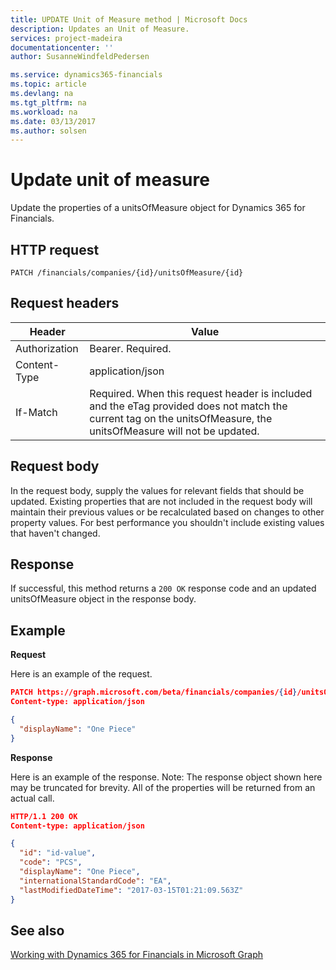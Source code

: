 ```yaml
---
title: UPDATE Unit of Measure method | Microsoft Docs
description: Updates an Unit of Measure.
services: project-madeira
documentationcenter: ''
author: SusanneWindfeldPedersen

ms.service: dynamics365-financials
ms.topic: article
ms.devlang: na
ms.tgt_pltfrm: na
ms.workload: na
ms.date: 03/13/2017
ms.author: solsen
---
```


# Update unit of measure
Update the properties of a unitsOfMeasure object for Dynamics 365 for Financials.


## HTTP request

```
PATCH /financials/companies/{id}/unitsOfMeasure/{id}
```

## Request headers
|Header|Value|
|------|-----|
|Authorization |Bearer. Required.|
|Content-Type  |application/json|
|If-Match      |Required. When this request header is included and the eTag provided does not match the current tag on the unitsOfMeasure, the unitsOfMeasure will not be updated. |

## Request body
In the request body, supply the values for relevant fields that should be updated. Existing properties that are not included in the request body will maintain their previous values or be recalculated based on changes to other property values. For best performance you shouldn't include existing values that haven't changed.

## Response
If successful, this method returns a ```200 OK``` response code and an updated unitsOfMeasure object in the response body.

## Example

**Request**

Here is an example of the request.
```json
PATCH https://graph.microsoft.com/beta/financials/companies/{id}/unitsOfMeasure{id}
Content-type: application/json

{
  "displayName": "One Piece"
}
```

**Response**

Here is an example of the response. Note: The response object shown here may be truncated for brevity. All of the properties will be returned from an actual call.

```json
HTTP/1.1 200 OK
Content-type: application/json

{
  "id": "id-value",
  "code": "PCS",
  "displayName": "One Piece",
  "internationalStandardCode": "EA",
  "lastModifiedDateTime": "2017-03-15T01:21:09.563Z"
}
```


## See also
[Working with Dynamics 365 for Financials in Microsoft Graph](../resources/dynamics_overview.md) 